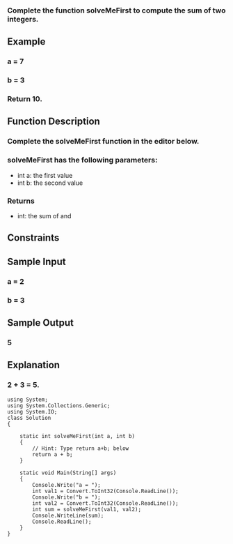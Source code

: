 ### Complete the function solveMeFirst to compute the sum of two integers.

## Example
### a = 7
### b = 3

### Return 10.

## Function Description

### Complete the solveMeFirst function in the editor below.

### solveMeFirst has the following parameters:

* int a: the first value
* int b: the second value

### Returns

- int: the sum of  and 

## Constraints

## Sample Input

### a = 2
### b = 3

## Sample Output

### 5

## Explanation

### 2 + 3 = 5.
```
using System;
using System.Collections.Generic;
using System.IO;
class Solution
{

    static int solveMeFirst(int a, int b)
    {
        // Hint: Type return a+b; below  
        return a + b;
    }

    static void Main(String[] args)
    {
        Console.Write("a = ");
        int val1 = Convert.ToInt32(Console.ReadLine());
        Console.Write("b = ");
        int val2 = Convert.ToInt32(Console.ReadLine());
        int sum = solveMeFirst(val1, val2);
        Console.WriteLine(sum);
        Console.ReadLine();
    }
}
```